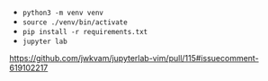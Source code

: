 * `python3 -m venv venv`
* `source ./venv/bin/activate`
* `pip install -r requirements.txt`
* `jupyter lab`

https://github.com/jwkvam/jupyterlab-vim/pull/115#issuecomment-619102217
